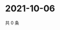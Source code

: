 # 2021-10-06

共 0 条

<!-- BEGIN WEIBO -->
<!-- 最后更新时间 Wed Oct 06 2021 15:00:55 GMT+0800 (China Standard Time) -->

<!-- END WEIBO -->
